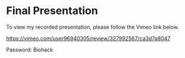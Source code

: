 # Final Presentation

To view my recorded presentation, please follow the Vimeo link below. 

https://vimeo.com/user96940305/review/327992567/ca3d7a8047

Password: Biohack
